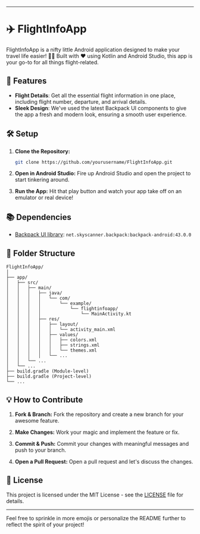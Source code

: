 

---

# ✈️ FlightInfoApp

FlightInfoApp is a nifty little Android application designed to make your travel life easier! 🧳✨ Built with ❤️ using Kotlin and Android Studio, this app is your go-to for all things flight-related.

## 🚀 Features

- **Flight Details**: Get all the essential flight information in one place, including flight number, departure, and arrival details.
- **Sleek Design**: We've used the latest Backpack UI components to give the app a fresh and modern look, ensuring a smooth user experience.

## 🛠️ Setup

1. **Clone the Repository:**
   ```bash
   git clone https://github.com/yourusername/FlightInfoApp.git
   ```

2. **Open in Android Studio:**
   Fire up Android Studio and open the project to start tinkering around.

3. **Run the App:**
   Hit that play button and watch your app take off on an emulator or real device!

## 📚 Dependencies

- [Backpack UI library](https://backpack.github.io/): `net.skyscanner.backpack:backpack-android:43.0.0`

## 📁 Folder Structure

```
FlightInfoApp/
│
├── app/
│   ├── src/
│   │   ├── main/
│   │   │   ├── java/
│   │   │   │   └── com/
│   │   │   │       └── example/
│   │   │   │           └── flightinfoapp/
│   │   │   │               └── MainActivity.kt
│   │   │   ├── res/
│   │   │   │   ├── layout/
│   │   │   │   │   └── activity_main.xml
│   │   │   │   ├── values/
│   │   │   │   │   ├── colors.xml
│   │   │   │   │   ├── strings.xml
│   │   │   │   │   └── themes.xml
│   │   │   │   └── ...
│   │   └── ...
│   └── ...
├── build.gradle (Module-level)
├── build.gradle (Project-level)
└── ...
```

## 💡 How to Contribute

1. **Fork & Branch:**
   Fork the repository and create a new branch for your awesome feature.

2. **Make Changes:**
   Work your magic and implement the feature or fix.

3. **Commit & Push:**
   Commit your changes with meaningful messages and push to your branch.

4. **Open a Pull Request:**
   Open a pull request and let's discuss the changes.

## 📝 License

This project is licensed under the MIT License - see the [LICENSE](LICENSE) file for details.

---

Feel free to sprinkle in more emojis or personalize the README further to reflect the spirit of your project!
